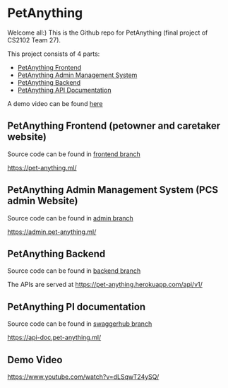 # PetAnything

Welcome all:) This is the Github repo for PetAnything (final project of CS2102 Team 27).

This project consists of 4 parts:

- [PetAnything Frontend](#petanything-frontend-petowner-and-caretaker-website)
- [PetAnything Admin Management System](#petanything-admin-management-system-pcs-admin-website)
- [PetAnything Backend](#petanything-backend)
- [PetAnything API Documentation](#petanything-pi-documentation)

A demo video can be found [here](https://www.youtube.com/watch?v=dLSqwT24ySQ/)


## PetAnything Frontend (petowner and caretaker website)

Source code can be found in [frontend branch](https://github.com/CS2102-Project-Team/CS2102_2021_S1_Team27/tree/frontend)

<https://pet-anything.ml/>

## PetAnything Admin Management System (PCS admin Website)

Source code can be found in [admin branch](https://github.com/CS2102-Project-Team/CS2102_2021_S1_Team27/tree/admin)

<https://admin.pet-anything.ml/>

## PetAnything Backend

Source code can be found in [backend branch](https://github.com/CS2102-Project-Team/CS2102_2021_S1_Team27/tree/backend)

The APIs are served at <https://pet-anything.herokuapp.com/api/v1/>

## PetAnything PI documentation

Source code can be found in [swaggerhub branch](https://github.com/CS2102-Project-Team/CS2102_2021_S1_Team27/tree/swaggerhub)

<https://api-doc.pet-anything.ml/>

## Demo Video

<https://www.youtube.com/watch?v=dLSqwT24ySQ/>

